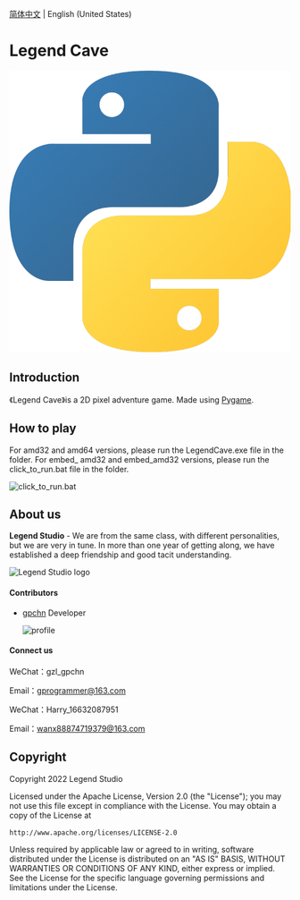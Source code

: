 [简体中文](README.md) | English (United States)

# Legend Cave

![game logo](.\assets\image\logo.png)

## Introduction

《Legend Cave》is a 2D pixel adventure game. Made using [Pygame](https://www.pygame.org/).

## How to play

For amd32 and amd64 versions, please run the LegendCave.exe file in the folder.
For embed_ amd32 and embed_amd32 versions, please run the click_to_run.bat file in the folder.

![click_to_run.bat](.\assets\image\click_to_run.bat.png)

## About us

**Legend Studio** - We are from the same class, with different personalities, but we are very in tune. In more than one year of getting along, we have established a deep friendship and good tacit understanding.

![Legend Studio logo](.\assets\image\legend_studio_logo.png)

#### Contributors

- [gpchn](https://github.com/gpchn/) Developer
  
  ![profile](.\assets\image\gpchn.png)

#### Connect us

WeChat：gzl_gpchn

Email：[gprogrammer@163.com](mailto:gprogrammer@163.com)

WeChat：Harry_16632087951

Email：[wanx88874719379@163.com](mailto:wanx88874719379@163.com)

## Copyright

Copyright 2022 Legend Studio

Licensed under the Apache License, Version 2.0 (the "License");
you may not use this file except in compliance with the License.
You may obtain a copy of the License at

    http://www.apache.org/licenses/LICENSE-2.0

Unless required by applicable law or agreed to in writing, software
distributed under the License is distributed on an "AS IS" BASIS,
WITHOUT WARRANTIES OR CONDITIONS OF ANY KIND, either express or implied.
See the License for the specific language governing permissions and
limitations under the License.
